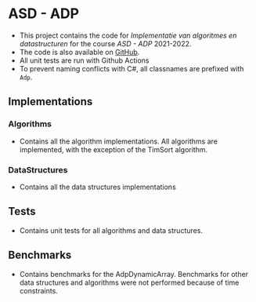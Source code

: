 ﻿ASD - ADP
=============
- This project contains the code for _Implementatie van algoritmes en datastructuren_ for the course _ASD - ADP_ 2021-2022.
- The code is also available on [GitHub](https://github.com/Thullner/adp). 
- All unit tests are run with Github Actions
- To prevent naming conflicts with C#, all classnames are prefixed with `Adp`.

Implementations
---------------

### Algorithms
- Contains all the algorithm implementations. All algorithms are implemented, with the exception of the TimSort algorithm.

### DataStructures
- Contains all the data structures implementations


Tests
-------
- Contains unit tests for all algorithms and data structures.

Benchmarks
---------------
- Contains benchmarks for the AdpDynamicArray. Benchmarks for other data structures and algorithms were not performed because of time constraints.


